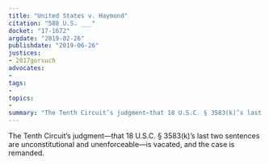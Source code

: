 ```yaml
---
title: "United States v. Haymond"
citation: "588 U.S. ___"
docket: "17-1672"
argdate: "2019-02-26"
publishdate: "2019-06-26"
justices:
- 2017gorsuch
advocates:
- 
tags:
- 
topics:
- 
summary: "The Tenth Circuit’s judgment—that 18 U.S.C. § 3583(k)’s last two sentences are unconstitutional and unenforceable—is vacated, and the case is remanded."
---
```

The Tenth Circuit’s judgment—that 18 U.S.C. § 3583(k)’s last two sentences are unconstitutional and unenforceable—is vacated, and the case is remanded.